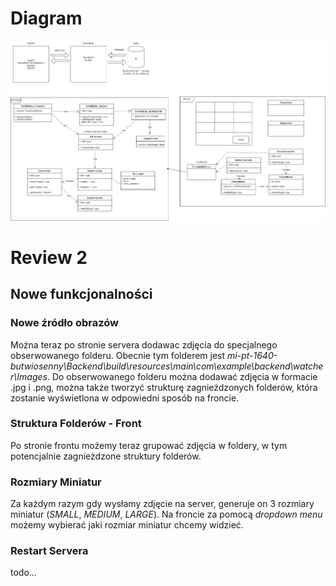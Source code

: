# Diagram

![diagram](./img/diagram.png)

# Review 2

## Nowe funkcjonalności

### Nowe źródło obrazów

Można teraz po stronie servera dodawac zdjęcia do specjalnego obserwowanego folderu. Obecnie tym folderem jest *mi-pt-1640-butwiosenny\Backend\build\resources\main\com\example\backend\watcher\Images*. Do obserwowanego folderu można dodawać zdjęcia w formacie .jpg i .png, można także tworzyć strukturę zagnieżdzonych folderów, która zostanie wyświetlona w odpowiedni sposób na froncie.

### Struktura Folderów - Front

Po stronie frontu możemy teraz grupować zdjęcia w foldery, w tym potencjalnie zagnieżdzone struktury folderów.

### Rozmiary Miniatur

Za każdym razym gdy wysłamy zdjęcie na server, generuje on 3 rozmiary miniatur (*SMALL*, *MEDIUM*, *LARGE*). Na froncie za pomocą *dropdown menu* możemy wybierać jaki rozmiar miniatur chcemy widzieć.

### Restart Servera

todo...